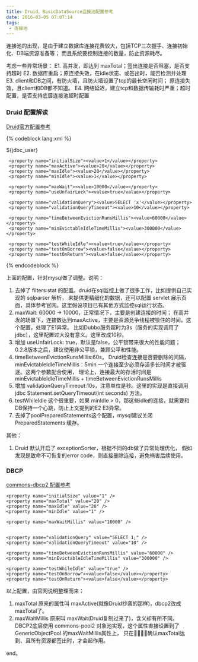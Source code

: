 ```yaml
---
title: Druid、BasicDataSource连接池配置参考
date: 2016-03-05 07:07:14
tags:
 - 连接池
---
```


连接池的出现，是由于建立数据库连接花费较大，包括TCP三次握手、连接初始化、DB端资源准备等；
而且系统要控制连接的数量，防止资源耗尽。

考虑一些异常场景：
E1. 高并发，即达到 maxTotal；签出连接是否阻塞，是否支持超时
E2. 数据库重启；原连接失效，在idle状态、或签出时，能否检测并处理
E3. client和DB之间，有防火墙，且防火墙设置了tcp的最长空闲时间；
原连接失效，且client和DB都不知道。
E4. 网络延迟，建立tcp和数据传输耗时严重；超时配置，是否支持底层连接池超时配置


### Druid 配置解读

[Druid官方配置参考](https://github.com/alibaba/druid/wiki/DruidDataSource%E9%85%8D%E7%BD%AE)


{% codeblock lang:xml %}

<bean id="dataSource" class="com.alibaba.druid.pool.DruidDataSource" init-method="init" destroy-method="close">
     <property name="url" value="com.mysql.jdbc.Driver" />
     <property name="username"><value>${jdbc_user}</value></property>
     <property name="password" value="${jdbc_password}" />

     <property name="initialSize"><value>1</value></property>
     <property name="maxActive"><value>20</value></property>
     <property name="maxIdle"><value>20</value></property>
     <property name="minIdle"><value>1</value></property>

     <property name="maxWait"><value>10000</value></property>
     <property name="useUnfairLock"><value>true</value></property>

     <property name="validationQuery"><value>SELECT 'x'</value></property>
     <property name="validationQueryTimeout"><value>10</value></property>

     <property name="timeBetweenEvictionRunsMillis"><value>60000</value></property>
     <property name="minEvictableIdleTimeMillis"><value>300000</value></property>

     <property name="testWhileIdle"><value>true</value></property>
     <property name="testOnBorrow"><value>false</value></property>
     <property name="testOnReturn"><value>false</value></property>

 </bean>
{% endcodeblock %}

上面的配置，针对mysql做了调整。说明：
1. 去掉了 filters:stat 的配置。druid在sql监控上做了很多工作，比如提供自己实现的 sqlparser 解析，
来提供更精细化的数据，还可以配置 servlet 展示页面，具体参考官网。这里假设项目已有其他方式监控sql运行状态。
2. maxWait: 60000 -> 10000，正常情况下，主要是创建连接的时间；
在高并发的场景下，连接数达到maxActive，主要是资源竞争线程被锁住的时间。这个配置，处理了E1异常。
比如Dubbo服务超时为3s（服务的实现调用了jdbc），这里配置过大没有意义。这里改成10秒。
3. 增加 useUnfairLock: true，默认是false，公平锁带来很大的性能问题；
0.2.8版本之后，建议使用非公平锁，兼顾公平和性能。
4. timeBetweenEvictionRunsMillis:60s， Druid检查连接是否要删除的间隔，
minEvictableIdleTimeMillis：5min 一个连接至少必须存活多长时间才被驱逐。这两个参数配合使用，
理论上，连接最大的存活时间是  minEvictableIdleTimeMillis + timeBetweenEvictionRunsMillis
5. 增加 validationQueryTimeout:10s，注意单位是秒。这里的实现是直接调用 jdbc Statement.setQueryTimeout(int seconds)
方法。
6. testWhileIdle 这个很重要，如果 minIdle > 0，那这些idle的连接，就需要和DB保持一个心跳，防止上文提到的E2 E3异常。
7. 去掉了poolPreparedStatements这个配置，mysql建议关闭 PreparedStatements 缓存。


其他：
1. Druid 默认开启了 exceptionSorter，根据不同的db做了异常处理优化，
假如发现是致命不可恢复的error code，则直接删除连接，避免祸害后续使用。

### DBCP

[commons-dbcp2 配置参考](https://commons.apache.org/proper/commons-dbcp/configuration.html)

<bean id="dataSource" class="org.apache.commons.dbcp.BasicDataSource" destroy-method="close">
    <property name="driverClassName" value="com.mysql.jdbc.Driver" />
    <property name="url" value="jdbc:mysql://localhost:3306/test" />
    <property name="username" value="username" />
    <property name="password" value="password" />

    <property name="initialSize" value="1" />
    <property name="maxTotal" value="20" />
    <property name="maxIdle" value="20" />
    <property name="minIdle" value="1" />

    <property name="maxWaitMillis" value="10000" />


    <property name="validationQuery" value="SELECT 1;" />
    <property name="validationQueryTimeout" value="10" />

    <property name="timeBetweenEvictionRunsMillis" value="60000" />
    <property name="minEvictableIdleTimeMillis" value="300000" />

    <property name="testWhileIdle" value="true" />
    <property name="testOnBorrow"><value>false</value></property>
    <property name="testOnReturn"><value>false</value></property>

</bean>

以上配置，由官网说明整理而来：
1. maxTotal 原来的属性叫 maxActive(就像Druid抄袭的那样)，dbcp2改成maxTotal了。
2. maxWaitMillis 原来叫 maxWait(Druid复制过来了)，含义却有所不同。DBCP2底层使用
commons-pool2 对象池实现，这个属性直接设置到了 GenericObjectPool 的maxWaitMillis属性上，
只在确认maxTotal达到、且所有资源都签出时，才会起作用。

end。
